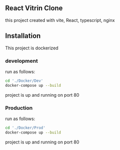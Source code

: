 
## React Vitrin Clone 

this project created with vite, React, typescript, nginx

## Installation

This project is dockerized

### development

run as follows:

```bash
cd './Docker/Dev'
docker-compose up --build
```
project is up and running on port 80

### Production

run as follows:

```bash
cd './Docker/Prod'
docker-compose up --build
```
project is up and running on port 80